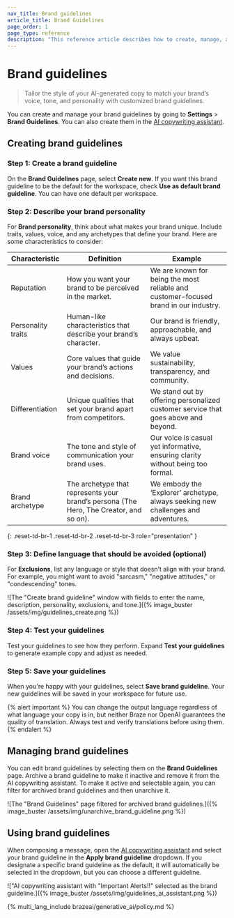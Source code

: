 ```yaml
---
nav_title: Brand guidelines
article_title: Brand Guidelines
page_order: 1
page_type: reference
description: "This reference article describes how to create, manage, and use brand guidelines that can be applied to your messages through the AI copywriting assistant."
---
```


# Brand guidelines

> Tailor the style of your AI-generated copy to match your brand’s voice, tone, and personality with customized brand guidelines.

You can create and manage your brand guidelines by going to **Settings** > **Brand Guidelines**. You can also create them in the [AI copywriting assistant]({{site.baseurl}}/user_guide/brazeai/generative_ai/brand_guidelines/).

## Creating brand guidelines

### Step 1: Create a brand guideline

On the **Brand Guidelines** page, select **Create new**. If you want this brand guideline to be the default for the workspace, check **Use as default brand guideline**. You can have one default per workspace.

### Step 2: Describe your brand personality

For **Brand personality**, think about what makes your brand unique. Include traits, values, voice, and any archetypes that define your brand. Here are some characteristics to consider:

| **Characteristic**       | **Definition**                                                                       | **Example**                                                        |
|--------------------------|--------------------------------------------------------------------------------------|--------------------------------------------------------------------|
| Reputation               | How you want your brand to be perceived in the market.                               | We are known for being the most reliable and customer-focused brand in our industry. |
| Personality traits       | Human-like characteristics that describe your brand’s character.                     | Our brand is friendly, approachable, and always upbeat.          |
| Values                   | Core values that guide your brand’s actions and decisions.                           | We value sustainability, transparency, and community.            |
| Differentiation          | Unique qualities that set your brand apart from competitors.                         | We stand out by offering personalized customer service that goes above and beyond. |
| Brand voice              | The tone and style of communication your brand uses.                                 | Our voice is casual yet informative, ensuring clarity without being too formal. |
| Brand archetype          | The archetype that represents your brand’s persona (The Hero, The Creator, and so on).    | We embody the ‘Explorer’ archetype, always seeking new challenges and adventures. |
{: .reset-td-br-1 .reset-td-br-2 .reset-td-br-3 role="presentation" }

### Step 3: Define language that should be avoided (optional)

For **Exclusions**, list any language or style that doesn’t align with your brand. For example, you might want to avoid "sarcasm," "negative attitudes," or "condescending" tones.

![The "Create brand guideline" window with fields to enter the name, description, personality, exclusions, and tone.]({% image_buster /assets/img/guidelines_create.png %})

### Step 4: Test your guidelines

Test your guidelines to see how they perform. Expand **Test your guidelines** to generate example copy and adjust as needed.

### Step 5: Save your guidelines

When you're happy with your guidelines, select **Save brand guideline**. Your new guidelines will be saved in your workspace for future use.

{% alert important %}
You can change the output language regardless of what language your copy is in, but neither Braze nor OpenAI guarantees the quality of translation. Always test and verify translations before using them.
{% endalert %}

## Managing brand guidelines

You can edit brand guidelines by selecting them on the **Brand Guidelines** page. Archive a brand guideline to make it inactive and remove it from the AI copywriting assistant. To make it active and selectable again, you can filter for archived brand guidelines and then unarchive it.

![The "Brand Guidelines" page filtered for archived brand guidelines.]({% image_buster /assets/img/unarchive_brand_guideline.png %})

## Using brand guidelines

When composing a message, open the [AI copywriting assistant]({{site.baseurl}}/user_guide/brazeai/generative_ai/copywriting/) and select your brand guideline in the **Apply brand guideline** dropdown. If you designate a specific brand guideline as the default, it will automatically be selected in the dropdown, but you can choose a different guideline. 

!["AI copywriting assistant with "Important Alerts!!" selected as the brand guideline.]({% image_buster /assets/img/guidelines_ai_assistant.png %})

{% multi_lang_include brazeai/generative_ai/policy.md %}
